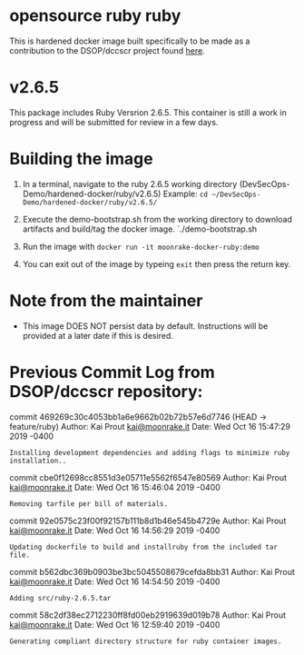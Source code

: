 # opensource ruby ruby

This is hardened docker image built specifically to be made as a contribution to the DSOP/dccscr project found [here](https://dccscr.dsop.io/dsop/dccscr).

# v2.6.5
This package includes Ruby Versrion 2.6.5. This container is still a work in progress and will be submitted for review in a few days.

# Building the image
1. In a terminal, navigate to the ruby 2.6.5 working directory (DevSecOps-Demo/hardened-docker/ruby/v2.6.5)
   Example: `cd ~/DevSecOps-Demo/hardened-docker/ruby/v2.6.5/`
2. Execute the demo-bootstrap.sh from the working directory to download artifacts and build/tag the docker image.
   `./demo-bootstrap.sh
3. Run the image with `docker run -it moonrake-docker-ruby:demo`

4. You can exit out of the image by typeing `exit` then press the return key.

# Note from the maintainer
- This image DOES NOT persist data by default. Instructions will be provided at a later date if this is desired.

# Previous Commit Log from DSOP/dccscr repository:
commit 469269c30c4053bb1a6e9662b02b72b57e6d7746 (HEAD -> feature/ruby)
Author: Kai Prout <kai@moonrake.it>
Date:   Wed Oct 16 15:47:29 2019 -0400

    Installing development dependencies and adding flags to minimize ruby installation..

commit cbe0f12698cc8551d3e05711e5562f6547e80569
Author: Kai Prout <kai@moonrake.it>
Date:   Wed Oct 16 15:46:04 2019 -0400

    Removing tarfile per bill of materials.

commit 92e0575c23f00f92157b111b8d1b46e545b4729e
Author: Kai Prout <kai@moonrake.it>
Date:   Wed Oct 16 14:56:29 2019 -0400

    Updating dockerfile to build and installruby from the included tar file.

commit b562dbc369b0903be3bc5045508679cefda8bb31
Author: Kai Prout <kai@moonrake.it>
Date:   Wed Oct 16 14:54:50 2019 -0400

    Adding src/ruby-2.6.5.tar

commit 58c2df38ec2712230ff8fd00eb2919639d019b78
Author: Kai Prout <kai@moonrake.it>
Date:   Wed Oct 16 12:59:40 2019 -0400

    Generating compliant directory structure for ruby container images.
